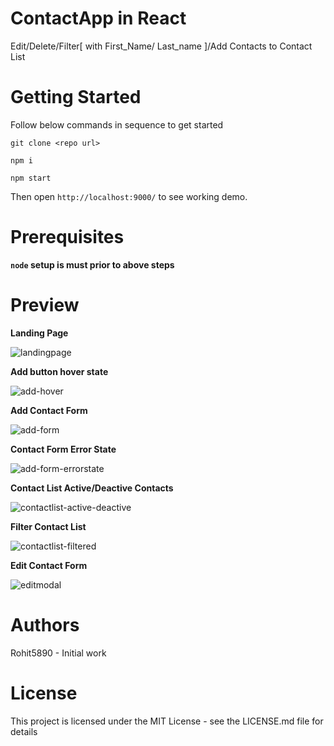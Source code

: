 # ContactApp in React
Edit/Delete/Filter[ with First_Name/ Last_name ]/Add Contacts to Contact List 

# Getting Started
Follow below commands in sequence to get started
```
git clone <repo url>

npm i 

npm start

```
Then open `http://localhost:9000/` to see working demo.

# Prerequisites
 **`node` setup is must prior to above steps**

# Preview
  
  **Landing Page**
  
  ![landingpage](https://user-images.githubusercontent.com/11410696/41810279-a7644d68-7719-11e8-9fbf-3f4509afaae7.png)
  
  **Add button hover state**
  
  ![add-hover](https://user-images.githubusercontent.com/11410696/41810304-f9e5722e-7719-11e8-83a7-1baa05c543da.png)
  
  **Add Contact Form**
  
  ![add-form](https://user-images.githubusercontent.com/11410696/41810312-19229ea0-771a-11e8-8209-f70cc1e667ef.png)
  
  **Contact Form Error State**
  
  ![add-form-errorstate](https://user-images.githubusercontent.com/11410696/41810327-4064e298-771a-11e8-9487-5ed88a67cb39.png)
  
  **Contact List Active/Deactive Contacts**
  
  ![contactlist-active-deactive](https://user-images.githubusercontent.com/11410696/41810334-6b27f20e-771a-11e8-8341-ad143428f868.png)
  
  **Filter Contact List**
  
  ![contactlist-filtered](https://user-images.githubusercontent.com/11410696/41810344-8887d404-771a-11e8-9de8-7b2993111884.png)
  
  **Edit Contact Form**
  
  ![editmodal](https://user-images.githubusercontent.com/11410696/41810350-9c473322-771a-11e8-9293-71c824b4ab53.png)
  

# Authors
Rohit5890 - Initial work

# License
This project is licensed under the MIT License - see the LICENSE.md file for details
